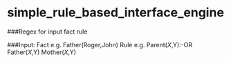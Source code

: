 # simple_rule_based_interface_engine
###Regex for input
	fact
	rule

###Input:
    Fact
	e.g. Father(Roger,John)
    Rule
	e.g. Parent($X,$Y):-OR Father($X,$Y) Mother($X,$Y)